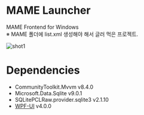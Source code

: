 # MAME Launcher
MAME Frontend for Windows  
※ MAME 폴더에 list.xml 생성해야 해서 글러 먹은 프로젝트.

![shot1](https://github.com/ohkashi/MameLauncher/blob/master/MameLauncher.png)

# Dependencies
* CommunityToolkit.Mvvm v8.4.0
* Microsoft.Data.Sqlite v9.0.1
* SQLitePCLRaw.provider.sqlite3 v2.1.10
* [WPF-UI](https://github.com/lepoco/wpfui) v4.0.0
